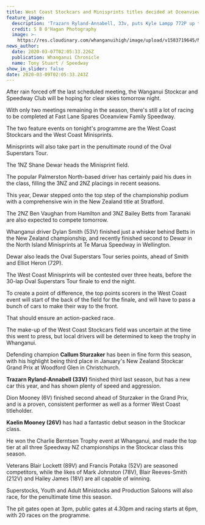 ```yaml
---
title: West Coast Stockcars and Minisprints titles decided at Oceanview tomorrow
feature_image:
  description: 'Trazarn Ryland-Annabell, 33v, puts Kyle Lampp 772P up the wall at Oceanview.'
  credit: S B O'Hagan Photography
  image: >-
    https://res.cloudinary.com/whanganuihigh/image/upload/v1583719645/News/Trazarn_Ryland_annabell._Chron_7.3.20._Photo_S_B_O_Hagan.jpg
news_author:
  date: 2020-03-07T02:05:33.226Z
  publication: Whanganui Chronicle
  name: Tony Stuart / Speedway
show_in_slider: false
date: 2020-03-09T02:05:33.243Z
---
```

After rain forced off the last scheduled meeting, the Wanganui Stockcar and Speedway Club will be hoping for clear skies tomorrow night.

With only two meetings remaining in the season, there's still a lot of racing to be completed at Fast Lane Spares Oceanview Family Speedway.

The two feature events on tonight's programme are the West Coast Stockcars and the West Coast Minisprints.

Minisprints will also take part in the penultimate round of the Oval Superstars Tour.

The 1NZ Shane Dewar heads the Minisprint field.

The popular Palmerston North-based driver has certainly paid his dues in the class, filling the 3NZ and 2NZ placings in recent seasons.

This year, Dewar stepped onto the top step of the championship podium with a comprehensive win in the New Zealand title at Stratford.

The 2NZ Ben Vaughan from Hamilton and 3NZ Bailey Betts from Taranaki are also expected to compete tomorrow.

Whanganui driver Dylan Smith (53V) finished just a whisker behind Betts in the New Zealand championship, and recently finished second to Dewar in the North Island Minisprints at Te Marua Speedway in Wellington.

Dewar also leads the Oval Superstars Tour series points, ahead of Smith and Elliot Heron (72P).

The West Coast Minisprints will be contested over three heats, before the 30-lap Oval Superstars Tour finale to end the night.

To create a point of difference, the top points scorers in the West Coast event will start of the back of the field for the finale, and will have to pass a bunch of cars to make their way to the front.

That should ensure an action-packed race.

The make-up of the West Coast Stockcars field was uncertain at the time this went to press, but local drivers will be determined to keep the trophy in Whanganui.

Defending champion **Callum Sturzaker** has been in fine form this season, with his highlight being third place in January's New Zealand Stockcar Grand Prix at Woodford Glen in Christchurch.

**Trazarn Ryland-Annabell (33V)** finished third last season, but has a new car this year, and has shown plenty of speed and aggression.

Dion Mooney (6V) finished second ahead of Sturzaker in the Grand Prix, and is a proven, consistent performer as well as a former West Coast titleholder.

**Kaelin Mooney (26V)** has had a fantastic debut season in the Stockcar class.

He won the Charlie Berntsen Trophy event at Whanganui, and made the top tier at all three Speedway NZ championships in the Stockcar class this season.

Veterans Blair Lockett (89V) and Francis Potaka (52V) are seasoned competitors, while the likes of Mark Johnston (78V), Blair Reeves-Smith (212V) and Hailey James (18V) are all capable of winning.

Superstocks, Youth and Adult Ministocks and Production Saloons will also race, for the penultimate time this season.

The pit gates open at 3pm, public gates at 4.30pm and racing starts at 6pm, with 20 races on the programme.